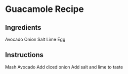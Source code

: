 # Guacamole Recipe

## Ingredients
Avocado
Onion
Salt
Lime
Egg

## Instructions
Mash Avocado 
Add diced onion
Add salt and lime to taste
